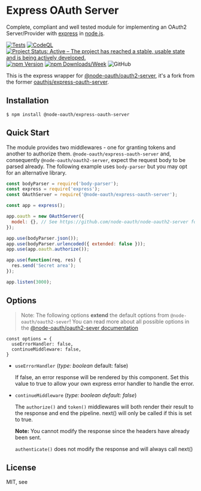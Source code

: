 # Express OAuth Server 

Complete, compliant and well tested module for implementing an OAuth2 Server/Provider with [express](https://github.com/expressjs/express) in [node.js](http://nodejs.org/).

[![Tests](https://github.com/node-oauth/express-oauth-server/actions/workflows/tests.yml/badge.svg)](https://github.com/node-oauth/express-oauth-server/actions/workflows/tests.yml)
[![CodeQL](https://github.com/node-oauth/express-oauth-server/actions/workflows/github-code-scanning/codeql/badge.svg)](https://github.com/node-oauth/express-oauth-server/actions/workflows/github-code-scanning/codeql)
[![Project Status: Active – The project has reached a stable, usable state and is being actively developed.](https://www.repostatus.org/badges/latest/active.svg)](https://www.repostatus.org/#active)
[![npm Version](https://img.shields.io/npm/v/@node-oauth/express-oauth-server?label=version)](https://www.npmjs.com/package/@node-oauth/oauth2-server)
[![npm Downloads/Week](https://img.shields.io/npm/dw/@node-oauth/express-oauth-server)](https://www.npmjs.com/package/@node-oauth/oauth2-server)
![GitHub](https://img.shields.io/github/license/node-oauth/express-oauth-server)


This is the express wrapper for [@node-oauth/oauth2-server](https://github.com/node-oauth/node-oauth2-server),
it's a fork from the former [oauthjs/express-oauth-server](https://github.com/oauthjs/express-oauth-server).

## Installation

```shell
$ npm install @node-oauth/express-oauth-server
```

## Quick Start

The module provides two middlewares - one for granting tokens and another to authorize them. 
`@node-oauth/express-oauth-server` and, consequently `@node-oauth/oauth2-server`,
expect the request body to be parsed already.
The following example uses `body-parser` but you may opt for an alternative library.

```js
const bodyParser = require('body-parser');
const express = require('express');
const OAuthServer = require('@node-oauth/express-oauth-server');

const app = express();

app.oauth = new OAuthServer({
  model: {}, // See https://github.com/node-oauth/node-oauth2-server for specification
});

app.use(bodyParser.json());
app.use(bodyParser.urlencoded({ extended: false }));
app.use(app.oauth.authorize());

app.use(function(req, res) {
  res.send('Secret area');
});

app.listen(3000);
```

## Options

> Note: The following options **extend** the default options from `@node-oauth/oauth2-sever`!
> You can read more about all possible options in the
> [@node-oauth/oauth2-sever documentation](https://node-oauthoauth2-server.readthedocs.io/en/master/api/oauth2-server.html)
 
```
const options = { 
  useErrorHandler: false, 
  continueMiddleware: false,
}
```

- `useErrorHandler`
(_type: boolean_ default: false)

  If false, an error response will be rendered by this component.
  Set this value to true to allow your own express error handler to handle the error.

- `continueMiddleware`
(_type: boolean default: false_)

  The `authorize()` and `token()` middlewares will both render their 
  result to the response and end the pipeline.
  next() will only be called if this is set to true.

  **Note:** You cannot modify the response since the headers have already been sent.

  `authenticate()` does not modify the response and will always call next()

## License

MIT, see 